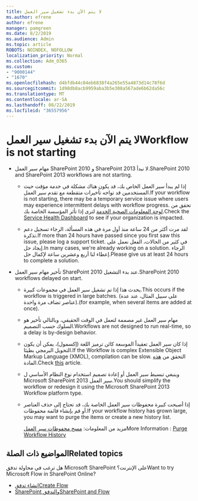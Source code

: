 ```yaml
---
title: لا يتم الآن بدء تشغيل سير العمل
ms.author: efrene
author: efrene
manager: pamgreen
ms.date: 8/2/2019
ms.audience: Admin
ms.topic: article
ROBOTS: NOINDEX, NOFOLLOW
localization_priority: Normal
ms.collection: Adm_O365
ms.custom:
- "9000144"
- "1670"
ms.openlocfilehash: d4bfdb44c04eb6838f4a265e55a4873d14c78f6d
ms.sourcegitcommit: 1d98db8acb9959aba3b5e308a567ade6b62da56c
ms.translationtype: MT
ms.contentlocale: ar-SA
ms.lasthandoff: 08/22/2019
ms.locfileid: "36557956"
---
```

# <a name="workflow-is-not-starting"></a><span data-ttu-id="c73a5-102">لا يتم الآن بدء تشغيل سير العمل</span><span class="sxs-lookup"><span data-stu-id="c73a5-102">Workflow is not starting</span></span>

- <span data-ttu-id="c73a5-103">مهام سير العمل SharePoint 2010 و SharePoint 2013 لا نبدأ.</span><span class="sxs-lookup"><span data-stu-id="c73a5-103">SharePoint 2010 and SharePoint 2013 workflows are not starting.</span></span>

    - <span data-ttu-id="c73a5-104">إذا لم يبدأ سير العمل الخاص بك، قد يكون هناك مشكلة في خدمة مؤقت حيث المستخدمين قد تواجه تأخيرات متقطعة مع تقدم سير العمل.</span><span class="sxs-lookup"><span data-stu-id="c73a5-104">If your workflow is not starting, there may be a temporary service issue where users may experience intermittent delays with workflow progress.</span></span> <span data-ttu-id="c73a5-105">تحقق من [لوحة المعلومات الصحية الخدمة](https:/admin.microsoft.com/AdminPortal/Home#/servicehealth) لترى إذا تأثر المؤسسة الخاصة بك.</span><span class="sxs-lookup"><span data-stu-id="c73a5-105">Check the [Service Health Dashboard](https:/admin.microsoft.com/AdminPortal/Home#/servicehealth) to see if your organization is impacted.</span></span>

    - <span data-ttu-id="c73a5-106">لقد مرت أكثر من 24 ساعة منذ أول مرة في هذه المسألة، الرجاء تسجيل دعم تذكرة.</span><span class="sxs-lookup"><span data-stu-id="c73a5-106">If more than 24 hours have passed since you first saw this issue, please log a support ticket.</span></span> <span data-ttu-id="c73a5-107">في كثير من الحالات، الفعل نعمل على إيجاد حل.</span><span class="sxs-lookup"><span data-stu-id="c73a5-107">In many cases, we're already working on a solution.</span></span> <span data-ttu-id="c73a5-108">الرجاء إعطاء لنا أربع وعشرين ساعة لإكمال حل.</span><span class="sxs-lookup"><span data-stu-id="c73a5-108">Please give us at least 24 hours to complete a solution.</span></span>

- <span data-ttu-id="c73a5-109">تأخير مهام سير العمل SharePoint 2010 عند بدء التشغيل.</span><span class="sxs-lookup"><span data-stu-id="c73a5-109">SharePoint 2010 workflows delayed on start.</span></span>

    - <span data-ttu-id="c73a5-110">يحدث هذا إذا تم تشغيل سير العمل في مجموعات كبيرة.</span><span class="sxs-lookup"><span data-stu-id="c73a5-110">This occurs if the workflow is triggered in large batches.</span></span> <span data-ttu-id="c73a5-111">(على سبيل المثال، عند عدة عناصر تضاف مرة واحدة).</span><span class="sxs-lookup"><span data-stu-id="c73a5-111">(for example, when several items are added at once).</span></span>

    - <span data-ttu-id="c73a5-112">مهام سير العمل غير مصممة لتعمل في الوقت الحقيقي، وبالتالي تأخير هو السلوك حسب التصميم.</span><span class="sxs-lookup"><span data-stu-id="c73a5-112">Workflows are not designed to run real-time, so a delay is by-design behavior.</span></span>

   -  <span data-ttu-id="c73a5-113">إذا كان سير العمل تعقيداً الموسعة كائن ترميز اللغة (إكسمول)، يمكن أن يكون التحويل البرمجي بطيئا.</span><span class="sxs-lookup"><span data-stu-id="c73a5-113">If the Workflow is complex Extensible Object Markup Language (XMOL), compilation can be slow.</span></span> <span data-ttu-id="c73a5-114">التحقق من [هذه](https://support.microsoft.com/en-us/kb/3043697) المادة.</span><span class="sxs-lookup"><span data-stu-id="c73a5-114">Check [this](https://support.microsoft.com/en-us/kb/3043697) article.</span></span>

    - <span data-ttu-id="c73a5-115">وينبغي تبسيط سير العمل أو إعادة تصميم استخدام نوع النظام الأساسي ل Microsoft SharePoint 2013 سير العمل.</span><span class="sxs-lookup"><span data-stu-id="c73a5-115">You should simplify the workflow or redesign it using the Microsoft SharePoint 2013 Workflow platform type.</span></span>

    - <span data-ttu-id="c73a5-116">إذا أصبحت كبيرة محفوظات سير العمل الخاصة بك، قد تحتاج إلى حذف العناصر أو قم بإنشاء قائمة محفوظات.</span><span class="sxs-lookup"><span data-stu-id="c73a5-116">If your workflow history has grown large, you may want to purge the items or create a new history list.</span></span>

        <span data-ttu-id="c73a5-117">مزيد من المعلومات: [مسح محفوظات سير العمل](https://blogs.technet.microsoft.com/marj/2015/08/07/sharepoint-2010-workflows-best-practice-purge-workflow-history-list-items/)</span><span class="sxs-lookup"><span data-stu-id="c73a5-117">More Information : [Purge Workflow History](https://blogs.technet.microsoft.com/marj/2015/08/07/sharepoint-2010-workflows-best-practice-purge-workflow-history-list-items/)</span></span>


## <a name="related-topics"></a><span data-ttu-id="c73a5-118">المواضيع ذات الصلة</span><span class="sxs-lookup"><span data-stu-id="c73a5-118">Related topics</span></span>
<span data-ttu-id="c73a5-119">هل ترغب في محاولة تدفق Microsoft SharePoint على الإنترنت؟</span><span class="sxs-lookup"><span data-stu-id="c73a5-119">Want to try Microsoft Flow in SharePoint Online?</span></span>
- [<span data-ttu-id="c73a5-120">إنشاء تدفق</span><span class="sxs-lookup"><span data-stu-id="c73a5-120">Create Flow</span></span>](https://support.office.com/article/Create-a-flow-for-a-list-or-library-in-SharePoint-Online-or-OneDrive-for-Business-a9c3e03b-0654-46af-a254-20252e580d01) 
- [<span data-ttu-id="c73a5-121">SharePoint والتدفق</span><span class="sxs-lookup"><span data-stu-id="c73a5-121">SharePoint and Flow</span></span>](https://flow.microsoft.com/blog/sharepoint-and-flow/) 



